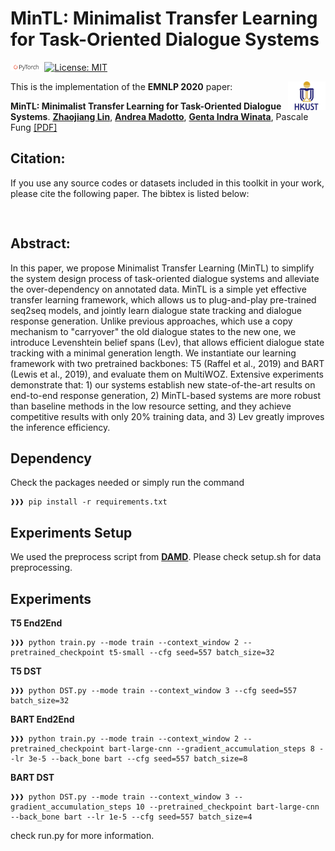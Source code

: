# MinTL: Minimalist Transfer Learning for Task-Oriented Dialogue Systems
<img src="plot/pytorch-logo-dark.png" width="10%"> [![License: MIT](https://img.shields.io/badge/License-MIT-yellow.svg)](https://opensource.org/licenses/MIT) 

<img align="right" src="plot/HKUST.jpg" width="12%">

This is the implementation of the **EMNLP 2020** paper:

**MinTL: Minimalist Transfer Learning for Task-Oriented Dialogue Systems**. [**Zhaojiang Lin**](https://zlinao.github.io/), [**Andrea Madotto**](https://andreamad8.github.io), [**Genta Indra Winata**](https://gentawinata.com), Pascale Fung  [[PDF]]()


## Citation:
If you use any source codes or datasets included in this toolkit in your work, please cite the following paper. The bibtex is listed below:
<pre>

</pre>


## Abstract:
In this paper, we propose Minimalist Transfer Learning (MinTL) to simplify the system design process of task-oriented dialogue systems and alleviate the over-dependency on annotated data. MinTL is a simple yet effective transfer learning framework, which allows us to plug-and-play pre-trained seq2seq models, and jointly learn dialogue state tracking and dialogue response generation. Unlike previous approaches, which use a copy mechanism to "carryover" the old dialogue states to the new one, we introduce Levenshtein belief spans (Lev), that allows efficient dialogue state tracking with a minimal generation length. We instantiate our learning framework with two pretrained backbones: T5 (Raffel et al., 2019) and BART (Lewis et al., 2019), and evaluate them on MultiWOZ. Extensive experiments demonstrate that: 1) our systems establish new state-of-the-art results on end-to-end response generation, 2) MinTL-based systems are more robust than baseline methods in the low resource setting, and they achieve competitive results with only 20% training data, and 3) Lev greatly improves the inference efficiency.


## Dependency
Check the packages needed or simply run the command
```console
❱❱❱ pip install -r requirements.txt
```

## Experiments Setup
We used the preprocess script from [**DAMD**](https://gitlab.com/ucdavisnlp/damd-multiwoz).
Please check setup.sh for data preprocessing.

## Experiments
**T5 End2End**
```console
❱❱❱ python train.py --mode train --context_window 2 --pretrained_checkpoint t5-small --cfg seed=557 batch_size=32
```
**T5 DST**
```console
❱❱❱ python DST.py --mode train --context_window 3 --cfg seed=557 batch_size=32
```

**BART End2End**
```console
❱❱❱ python train.py --mode train --context_window 2 --pretrained_checkpoint bart-large-cnn --gradient_accumulation_steps 8 --lr 3e-5 --back_bone bart --cfg seed=557 batch_size=8
```
**BART DST**
```console
❱❱❱ python DST.py --mode train --context_window 3 --gradient_accumulation_steps 10 --pretrained_checkpoint bart-large-cnn --back_bone bart --lr 1e-5 --cfg seed=557 batch_size=4
```

check run.py for more information.

